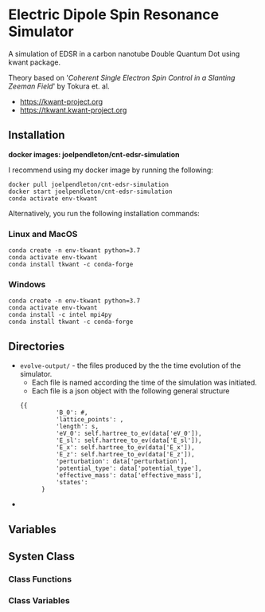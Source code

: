 # Electric Dipole Spin Resonance Simulator
A simulation of EDSR in a carbon nanotube Double Quantum Dot using kwant package.

Theory based on '_Coherent Single Electron Spin Control in a Slanting Zeeman Field_' by Tokura et. al.

* https://kwant-project.org
* https://tkwant.kwant-project.org

## Installation 
**docker images: joelpendleton/cnt-edsr-simulation**   

I recommend using my docker image by running the following:

```
docker pull joelpendleton/cnt-edsr-simulation
docker start joelpendleton/cnt-edsr-simulation
conda activate env-tkwant
```

Alternatively, you run the following installation commands:

### Linux and MacOS

```
conda create -n env-tkwant python=3.7
conda activate env-tkwant
conda install tkwant -c conda-forge
```

### Windows
```
conda create -n env-tkwant python=3.7
conda activate env-tkwant
conda install -c intel mpi4py
conda install tkwant -c conda-forge
```

## Directories

* ```evolve-output/``` - the files produced by the the time evolution of the simulator.
  * Each file is named according the time of the simulation was initiated.
  * Each file is a json object with the following general structure
  ```
  {{  
            'B_0': #,
            'lattice_points': ,
            'length': s,
            'eV_0': self.hartree_to_ev(data['eV_0']),
            'E_sl': self.hartree_to_ev(data['E_sl']),
            'E_x': self.hartree_to_ev(data['E_x']),
            'E_z': self.hartree_to_ev(data['E_z']),
            'perturbation': data['perturbation'],
            'potential_type': data['potential_type'],
            'effective_mass': data['effective_mass'],
            'states': 
        }
  ```
* 


## Variables


## Systen Class

### Class Functions

### Class Variables
